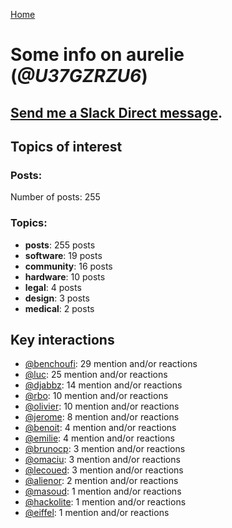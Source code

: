 [Home](https://kelu124.github.io/echommunity/)

# Some info on __aurelie__ (_@U37GZRZU6_)


## [Send me a Slack Direct message](https://echopen.slack.com/messages/@aurelie/).

## Topics of interest

### Posts: 

Number of posts: 255

### Topics:

* __posts__: 255 posts
* __software__: 19 posts
* __community__: 16 posts
* __hardware__: 10 posts
* __legal__: 4 posts
* __design__: 3 posts
* __medical__: 2 posts

## Key interactions 

* [@benchoufi](./U0B47KC3S.md): 29 mention and/or reactions
* [@luc](./U0AAL4W13.md): 25 mention and/or reactions
* [@djabbz](./U2PFHNN3C.md): 14 mention and/or reactions
* [@rbo](./U38HVMZ6K.md): 10 mention and/or reactions
* [@olivier](./U04DFTZ7D.md): 10 mention and/or reactions
* [@jerome](./U07UEJC2H.md): 8 mention and/or reactions
* [@benoit](./U0GMX7QUB.md): 4 mention and/or reactions
* [@emilie](./U0FN1B8KD.md): 4 mention and/or reactions
* [@brunocp](./U33817K25.md): 3 mention and/or reactions
* [@omaciu](./U3J40RUDT.md): 3 mention and/or reactions
* [@lecoued](./U3QGT3Q74.md): 3 mention and/or reactions
* [@alienor](./U1N5Q9334.md): 2 mention and/or reactions
* [@masoud](./U3PLYAJPJ.md): 1 mention and/or reactions
* [@hackolite](./U20C8CKTL.md): 1 mention and/or reactions
* [@eiffel](./U3GHS132Q.md): 1 mention and/or reactions
